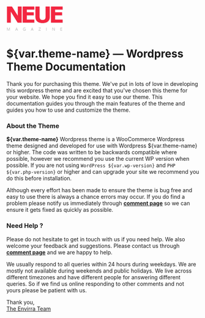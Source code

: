 ![logo](logo.png)

# ${var.theme-name} — Wordpress Theme Documentation

Thank you for purchasing this theme. We've put in lots of love in developing this wordpress theme and are excited that you've chosen this theme for your website. We hope you find it easy to use our theme. This documentation guides you through the main features of the theme and guides you how to use and customize the theme.

### About the Theme

**${var.theme-name}** Wordpress theme is a WooCommerce Wordpress theme designed and developed for use with Wordpress ${var.theme-name} or higher. The code was written to be backwards compatible where possible, however we recommend you use the current WP version when possible. If you are not using `WordPress ${var.wp-version}` and `PHP ${var.php-version}` or higher and can upgrade your site we recommend you do this before installation.

Although every effort has been made to ensure the theme is bug free and easy to use there is always a chance errors may occur. If you do find a problem please notify us immediately through [**comment page**](https://themeforest.com/user/envirra/) so we can ensure it gets fixed as quickly as possible.


### Need Help ?

Please do not hesitate to get in touch with us if you need help. We also welcome your feedback and suggestions. Please contact us through  [**comment page**](https://themeforest.com/user/envirra/) and we are happy to help.

We usually respond to all queries within 24 hours during weekdays. We are mostly not available during weekends and public holidays. We live across different timezones and have different people for answering different queries. So if we find us online responding to other comments and not yours please be patient with us.

Thank you,<br/>
[The Envirra Team](https://themeforest.com/user/envirra/)
